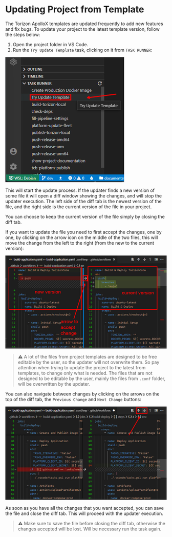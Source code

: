 # Updating Project from Template

The Torizon ApolloX templates are updated frequently to add new features and fix bugs. To update your project to the latest template version, follow the steps below:

1. Open the project folder in VS Code.
2. Run the `Try Update Template` task, clicking on it from `TASK RUNNER`:

![alt](./assets/img/tryToUpdate.jpg)

This will start the update process. If the updater finds a new version of some file it will open a diff window showing the changes, and will stop the updater execution. The left side of the diff tab is the newest version of the file, and the right side is the current version of the file in your project.

You can choose to keep the current version of the file simply by closing the diff tab.

If you want to update the file you need to first accept the changes, one by one, by clicking on the arrow icon on the middle of the two files, this will move the change from the left to the right (from the new to the current version):

![alt](./assets/img/vscodeDiffExplained.jpg)

> ⚠️ A lot of the files from project templates are designed to be free editable by the user, so the updater will not overwrite them. So pay attention when trying to update the project to the latest from templates, to change only what is needed. The files that are not designed to be editable by the user, mainly the files from `.conf` folder, will be overwritten by the updater.

You can also navigate between changes by clicking on the arrows on the top of the diff tab, the `Previous Change` and `Next Change` buttons:

![alt](./assets/img/vscodeDiffNavigation.jpg)

As soon as you have all the changes that you want accepted, you can save the file and close the diff tab. This will proceed with the updater execution.

> ⚠️ Make sure to save the file before closing the diff tab, otherwise the changes accepted will be lost. Will be necessary run the task again.
